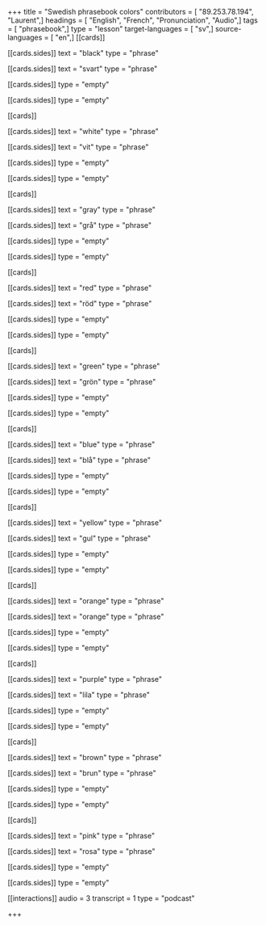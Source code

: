 +++
title = "Swedish phrasebook colors"
contributors = [ "89.253.78.194", "Laurent",]
headings = [ "English", "French", "Pronunciation", "Audio",]
tags = [ "phrasebook",]
type = "lesson"
target-languages = [ "sv",]
source-languages = [ "en",]
[[cards]]

[[cards.sides]]
text = "black"
type = "phrase"

[[cards.sides]]
text = "svart"
type = "phrase"

[[cards.sides]]
type = "empty"

[[cards.sides]]
type = "empty"

[[cards]]

[[cards.sides]]
text = "white"
type = "phrase"

[[cards.sides]]
text = "vit"
type = "phrase"

[[cards.sides]]
type = "empty"

[[cards.sides]]
type = "empty"

[[cards]]

[[cards.sides]]
text = "gray"
type = "phrase"

[[cards.sides]]
text = "grå"
type = "phrase"

[[cards.sides]]
type = "empty"

[[cards.sides]]
type = "empty"

[[cards]]

[[cards.sides]]
text = "red"
type = "phrase"

[[cards.sides]]
text = "röd"
type = "phrase"

[[cards.sides]]
type = "empty"

[[cards.sides]]
type = "empty"

[[cards]]

[[cards.sides]]
text = "green"
type = "phrase"

[[cards.sides]]
text = "grön"
type = "phrase"

[[cards.sides]]
type = "empty"

[[cards.sides]]
type = "empty"

[[cards]]

[[cards.sides]]
text = "blue"
type = "phrase"

[[cards.sides]]
text = "blå"
type = "phrase"

[[cards.sides]]
type = "empty"

[[cards.sides]]
type = "empty"

[[cards]]

[[cards.sides]]
text = "yellow"
type = "phrase"

[[cards.sides]]
text = "gul"
type = "phrase"

[[cards.sides]]
type = "empty"

[[cards.sides]]
type = "empty"

[[cards]]

[[cards.sides]]
text = "orange"
type = "phrase"

[[cards.sides]]
text = "orange"
type = "phrase"

[[cards.sides]]
type = "empty"

[[cards.sides]]
type = "empty"

[[cards]]

[[cards.sides]]
text = "purple"
type = "phrase"

[[cards.sides]]
text = "lila"
type = "phrase"

[[cards.sides]]
type = "empty"

[[cards.sides]]
type = "empty"

[[cards]]

[[cards.sides]]
text = "brown"
type = "phrase"

[[cards.sides]]
text = "brun"
type = "phrase"

[[cards.sides]]
type = "empty"

[[cards.sides]]
type = "empty"

[[cards]]

[[cards.sides]]
text = "pink"
type = "phrase"

[[cards.sides]]
text = "rosa"
type = "phrase"

[[cards.sides]]
type = "empty"

[[cards.sides]]
type = "empty"

[[interactions]]
audio = 3
transcript = 1
type = "podcast"

+++
